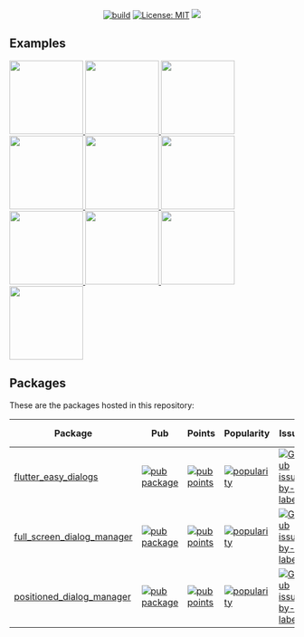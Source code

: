 <p align="center">
<a href="https://github.com/feduke-nukem/flutter_easy_dialogs/actions"><img src="https://github.com/felangel/bloc/workflows/build/badge.svg" alt="build"></a>
<a href="https://opensource.org/licenses/MIT"><img src="https://img.shields.io/badge/license-MIT-purple.svg" alt="License: MIT"></a>
<a href="https://codecov.io/gh/feduke-nukem/flutter_easy_dialogs" > 
<img src="https://codecov.io/gh/feduke-nukem/flutter_easy_dialogs/branch/master/graph/badge.svg?token=3CVX3JGPT4"/> 
</a>
</p>

## Examples
<a href="https://github.com/feduke-nukem/flutter_easy_dialogs/blob/main/examples/lib/src/positioned_dialog_manager/screens/positioned_dialog_manager_basic_usage.dart">
    <img src="https://user-images.githubusercontent.com/72284940/227770860-d5885960-2a22-4d3b-bd91-1e0e5488fc7e.gif" width="130"/>
</a>
<a href="https://github.com/feduke-nukem/flutter_easy_dialogs/blob/main/examples/lib/src/positioned_dialog_manager/screens/positioned_dialog_manager_basic_usage.dart">
    <img src="https://user-images.githubusercontent.com/72284940/227770870-b2a43e65-01fc-4b90-b518-82fb3539c09b.gif" width="130"/>
</a> 
<a href="https://github.com/feduke-nukem/flutter_easy_dialogs/blob/main/examples/lib/src/positioned_dialog_manager/screens/positioned_dialog_manager_basic_usage.dart">
    <img src="https://user-images.githubusercontent.com/72284940/227770871-d0b60af3-10f3-4112-b67c-b42763953456.gif" width="130"/>
</a> 
<a href="https://github.com/feduke-nukem/flutter_easy_dialogs/blob/main/examples/lib/src/positioned_dialog_manager/screens/positioned_dialog_manager_basic_usage.dart">
    <img src="https://user-images.githubusercontent.com/72284940/227770876-6b10e8f7-e29c-472e-a926-7beb454cc41e.gif" width="130"/>
</a>
<a href="https://github.com/feduke-nukem/flutter_easy_dialogs/blob/main/examples/lib/src/positioned_dialog_manager/screens/positioned_dialog_manager_customization_screen.dart">
    <img src="https://user-images.githubusercontent.com/72284940/232207903-9247b1dc-3786-4147-ab5c-28c8612e0f92.gif" width="130"/>
</a>
<a href="https://github.com/feduke-nukem/flutter_easy_dialogs/blob/main/examples/lib/src/full_screen_dialog_manager/screens/full_screen_dialog_manager_basic_usage_screen.dart">
    <img src="https://user-images.githubusercontent.com/72284940/227770949-599014fb-45b4-4081-b6e4-2defce0d73a0.gif" width="130"/>
</a>
<a href="https://github.com/feduke-nukem/flutter_easy_dialogs/blob/main/examples/lib/src/full_screen_dialog_manager/screens/full_screen_dialog_manager_basic_usage_screen.dart">
    <img src="https://user-images.githubusercontent.com/72284940/227770950-13bbaa09-5e2e-4524-aa86-2b1ffe1256d8.gif" width="130"/>
</a>
<a href="https://github.com/feduke-nukem/flutter_easy_dialogs/blob/main/examples/lib/src/full_screen_dialog_manager/screens/full_screen_dialog_manager_basic_usage_screen.dart">
    <img src="https://user-images.githubusercontent.com/72284940/227770952-1c0b4d15-b987-4fa1-9a1b-bb6f94b0565e.gif" width="130"/>
</a>
<a href="https://github.com/feduke-nukem/flutter_easy_dialogs/blob/main/examples/lib/src/full_screen_dialog_manager/screens/full_screen_dialog_manager_customization_screen.dart">
    <img src="https://user-images.githubusercontent.com/72284940/227770982-cf2e8efd-8395-440f-aeed-a1b6dd83b66a.gif" width="130"/>
</a>
<a href="https://github.com/feduke-nukem/flutter_easy_dialogs/blob/main/examples/lib/src/full_screen_dialog_manager/screens/full_screen_dialog_manager_customization_screen.dart">
    <img src="https://user-images.githubusercontent.com/72284940/227770993-39ad7bc1-4fa3-4056-b244-192be231d87a.gif" width="130"/>
</a>



## Packages

These are the packages hosted in this repository:

| Package | Pub | Points | Popularity | Issues | Pull requests |
|---------|-----|--------|------------|--------|---------------|
| [flutter_easy_dialogs](./packages/flutter_easy_dialogs/) | [![pub package](https://img.shields.io/pub/v/flutter_easy_dialogs.svg)](https://pub.dev/packages/flutter_easy_dialogs) | [![pub points](https://img.shields.io/pub/points/flutter_easy_dialogs)](https://pub.dev/packages/flutter_easy_dialogs/score) | [![popularity](https://img.shields.io/pub/popularity/flutter_easy_dialogs)](https://pub.dev/packages/flutter_easy_dialogs/score) | [![GitHub issues by-label](https://img.shields.io/github/issues/feduke-nukem/flutter_easy_dialogs/flutter_easy_dialogs?label=)](https://github.com/feduke-nukem/flutter_easy_dialogs/labels/flutter_easy_dialogs) | [![GitHub pull requests by-label](https://img.shields.io/github/issues/feduke-nukem/flutter_easy_dialogs/flutter_easy_dialogs?label=)](https://github.com/feduke-nukem/flutter_easy_dialogs/labels/flutter_easy_dialogs) |
| [full_screen_dialog_manager](./packages/full_screen_dialog_manager/) | [![pub package](https://img.shields.io/pub/v/full_screen_dialog_manager.svg)](https://github.com/feduke-nukem/flutter_easy_dialogs/blob/main/examples/lib/src/full_screen_dialog_manager/screens/full_screen_dialog_manager_basic_usage_screen.dart) | [![pub points](https://img.shields.io/pub/points/full_screen_dialog_manager)](https://github.com/feduke-nukem/flutter_easy_dialogs/blob/main/examples/lib/src/full_screen_dialog_manager/screens/full_screen_dialog_manager_basic_usage_screen.dart/score) | [![popularity](https://img.shields.io/pub/popularity/full_screen_dialog_manager)](https://github.com/feduke-nukem/flutter_easy_dialogs/blob/main/examples/lib/src/full_screen_dialog_manager/screens/full_screen_dialog_manager_basic_usage_screen.dart/score) | [![GitHub issues by-label](https://img.shields.io/github/issues/feduke-nukem/flutter_easy_dialogs/full_screen_dialog_manager?label=)](https://github.com/feduke-nukem/flutter_easy_dialogs/labels/full_screen_dialog_manager) | [![GitHub pull requests by-label](https://img.shields.io/github/issues/feduke-nukem/flutter_easy_dialogs/full_screen_dialog_manager?label=)](https://github.com/feduke-nukem/flutter_easy_dialogs/labels/full_screen_dialog_manager)
| [positioned_dialog_manager](./packages/positioned_dialog_manager/) | [![pub package](https://img.shields.io/pub/v/positioned_dialog_manager.svg)](https://github.com/feduke-nukem/flutter_easy_dialogs/blob/main/examples/lib/src/positioned_dialog_manager/screens/positioned_dialog_manager_basic_usage.dart) | [![pub points](https://img.shields.io/pub/points/positioned_dialog_manager)](https://github.com/feduke-nukem/flutter_easy_dialogs/blob/main/examples/lib/src/positioned_dialog_manager/screens/positioned_dialog_manager_basic_usage.dart/score) | [![popularity](https://img.shields.io/pub/popularity/positioned_dialog_manager)](https://github.com/feduke-nukem/flutter_easy_dialogs/blob/main/examples/lib/src/positioned_dialog_manager/screens/positioned_dialog_manager_basic_usage.dart/score) | [![GitHub issues by-label](https://img.shields.io/github/issues/feduke-nukem/flutter_easy_dialogs/positioned_dialog_manager?label=)](https://github.com/feduke-nukem/flutter_easy_dialogs/labels/positioned_dialog_manager) | [![GitHub pull requests by-label](https://img.shields.io/github/issues/feduke-nukem/flutter_easy_dialogs/positioned_dialog_manager?label=)](https://github.com/feduke-nukem/flutter_easy_dialogs/labels/positioned_dialog_manager)


